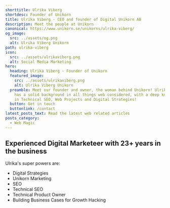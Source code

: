 ```yaml
---
shorttitle: Ulrika Viberg
shortdesc: Founder of Unikorn
title: Ulrika Viberg - CEO and founder of Digital Unikorn AB
description: Meet the people at Unikorn
canonical: https://www.unikorn.se/unikorns/ulrika-viberg/
og_image:
  src: ../assets/og.png
  alt: Ulrika Viberg Unikorn
path: ulrika-viberg
icon:
  src: ../assets/ulrikaviberg.png
  alt: Social Media Marketing
hero:
  heading: Ulrika Viberg - Founder of Unikorn
  featured_image:
    src: ../assets/ulrikaviberg.png
    alt: Ulrika Viberg Unikorn
  preamble: Meet our founder and owner, the woman behind Unikorn! Ulrika Viberg
    has a solid background in all things web considered, with a deep knowledge
    in Technical SEO, Web Projects and Digital Strategies!
  button: Get in touch
  buttonlink: /contact
latest_posts_text: Read the latest web related articles
posts_category:
  - Web Magic
---
```

## Experienced Digital Marketeer with 23+ years in the business

Ulrika's super powers are: 

* Digital Strategies
* Unikorn Marketing
* SEO
* Technical SEO
* Technical Product Owner
* Building Business Cases for Growth Hacking